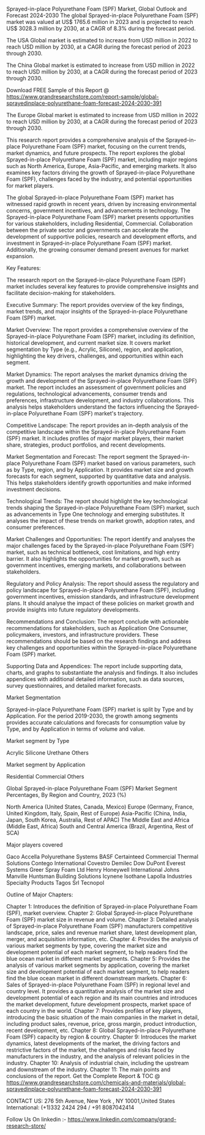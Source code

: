 Sprayed-in-place Polyurethane Foam (SPF) Market, Global Outlook and Forecast 2024-2030
The global Sprayed-in-place Polyurethane Foam (SPF) market was valued at US$ 1765.6 million in 2023 and is projected to reach US$ 3028.3 million by 2030, at a CAGR of 8.3% during the forecast period.

The USA Global market is estimated to increase from USD million in 2022 to reach USD million by 2030, at a CAGR during the forecast period of 2023 through 2030.

The China Global market is estimated to increase from USD million in 2022 to reach USD million by 2030, at a CAGR during the forecast period of 2023 through 2030.

Download FREE Sample of this Report @ https://www.grandresearchstore.com/report-sample/global-sprayedinplace-polyurethane-foam-forecast-2024-2030-391

The Europe Global market is estimated to increase from USD million in 2022 to reach USD million by 2030, at a CAGR during the forecast period of 2023 through 2030.

This research report provides a comprehensive analysis of the Sprayed-in-place Polyurethane Foam (SPF) market, focusing on the current trends, market dynamics, and future prospects. The report explores the global Sprayed-in-place Polyurethane Foam (SPF) market, including major regions such as North America, Europe, Asia-Pacific, and emerging markets. It also examines key factors driving the growth of Sprayed-in-place Polyurethane Foam (SPF), challenges faced by the industry, and potential opportunities for market players.

The global Sprayed-in-place Polyurethane Foam (SPF) market has witnessed rapid growth in recent years, driven by increasing environmental concerns, government incentives, and advancements in technology. The Sprayed-in-place Polyurethane Foam (SPF) market presents opportunities for various stakeholders, including Residential, Commercial. Collaboration between the private sector and governments can accelerate the development of supportive policies, research and development efforts, and investment in Sprayed-in-place Polyurethane Foam (SPF) market. Additionally, the growing consumer demand present avenues for market expansion.

Key Features:

The research report on the Sprayed-in-place Polyurethane Foam (SPF) market includes several key features to provide comprehensive insights and facilitate decision-making for stakeholders.

Executive Summary: The report provides overview of the key findings, market trends, and major insights of the Sprayed-in-place Polyurethane Foam (SPF) market.

Market Overview: The report provides a comprehensive overview of the Sprayed-in-place Polyurethane Foam (SPF) market, including its definition, historical development, and current market size. It covers market segmentation by Type (e.g., Acrylic, Silicone), region, and application, highlighting the key drivers, challenges, and opportunities within each segment.

Market Dynamics: The report analyses the market dynamics driving the growth and development of the Sprayed-in-place Polyurethane Foam (SPF) market. The report includes an assessment of government policies and regulations, technological advancements, consumer trends and preferences, infrastructure development, and industry collaborations. This analysis helps stakeholders understand the factors influencing the Sprayed-in-place Polyurethane Foam (SPF) market's trajectory.

Competitive Landscape: The report provides an in-depth analysis of the competitive landscape within the Sprayed-in-place Polyurethane Foam (SPF) market. It includes profiles of major market players, their market share, strategies, product portfolios, and recent developments.

Market Segmentation and Forecast: The report segment the Sprayed-in-place Polyurethane Foam (SPF) market based on various parameters, such as by Type, region, and by Application. It provides market size and growth forecasts for each segment, supported by quantitative data and analysis. This helps stakeholders identify growth opportunities and make informed investment decisions.

Technological Trends: The report should highlight the key technological trends shaping the Sprayed-in-place Polyurethane Foam (SPF) market, such as advancements in Type One technology and emerging substitutes. It analyses the impact of these trends on market growth, adoption rates, and consumer preferences.

Market Challenges and Opportunities: The report identify and analyses the major challenges faced by the Sprayed-in-place Polyurethane Foam (SPF) market, such as technical bottleneck, cost limitations, and high entry barrier. It also highlights the opportunities for market growth, such as government incentives, emerging markets, and collaborations between stakeholders.

Regulatory and Policy Analysis: The report should assess the regulatory and policy landscape for Sprayed-in-place Polyurethane Foam (SPF), including government incentives, emission standards, and infrastructure development plans. It should analyse the impact of these policies on market growth and provide insights into future regulatory developments.

Recommendations and Conclusion: The report conclude with actionable recommendations for stakeholders, such as Application One Consumer, policymakers, investors, and infrastructure providers. These recommendations should be based on the research findings and address key challenges and opportunities within the Sprayed-in-place Polyurethane Foam (SPF) market.

Supporting Data and Appendices: The report include supporting data, charts, and graphs to substantiate the analysis and findings. It also includes appendices with additional detailed information, such as data sources, survey questionnaires, and detailed market forecasts.

Market Segmentation

Sprayed-in-place Polyurethane Foam (SPF) market is split by Type and by Application. For the period 2019-2030, the growth among segments provides accurate calculations and forecasts for consumption value by Type, and by Application in terms of volume and value.

Market segment by Type

Acrylic
Silicone
Urethane
Others

Market segment by Application

Residential
Commercial
Others

Global Sprayed-in-place Polyurethane Foam (SPF) Market Segment Percentages, By Region and Country, 2023 (%)

North America (United States, Canada, Mexico)
Europe (Germany, France, United Kingdom, Italy, Spain, Rest of Europe)
Asia-Pacific (China, India, Japan, South Korea, Australia, Rest of APAC)
The Middle East and Africa (Middle East, Africa)
South and Central America (Brazil, Argentina, Rest of SCA)

Major players covered

Gaco
Accella Polyurethane Systems
BASF
Certainteed
Commercial Thermal Solutions
Contego International
Covestro
Demilec
Dow
DuPont
Everest Systems
Greer Spray Foam Ltd
Henry
Honeywell International
Johns Manville
Huntsman Building Solutions
Icynene
Isothane
Lapolla Industries
Specialty Products
Tagos Srl
Tecnopol

Outline of Major Chapters:

Chapter 1: Introduces the definition of Sprayed-in-place Polyurethane Foam (SPF), market overview.
Chapter 2: Global Sprayed-in-place Polyurethane Foam (SPF) market size in revenue and volume.
Chapter 3: Detailed analysis of Sprayed-in-place Polyurethane Foam (SPF) manufacturers competitive landscape, price, sales and revenue market share, latest development plan, merger, and acquisition information, etc.
Chapter 4: Provides the analysis of various market segments by type, covering the market size and development potential of each market segment, to help readers find the blue ocean market in different market segments.
Chapter 5: Provides the analysis of various market segments by application, covering the market size and development potential of each market segment, to help readers find the blue ocean market in different downstream markets.
Chapter 6: Sales of Sprayed-in-place Polyurethane Foam (SPF) in regional level and country level. It provides a quantitative analysis of the market size and development potential of each region and its main countries and introduces the market development, future development prospects, market space of each country in the world.
Chapter 7: Provides profiles of key players, introducing the basic situation of the main companies in the market in detail, including product sales, revenue, price, gross margin, product introduction, recent development, etc.
Chapter 8: Global Sprayed-in-place Polyurethane Foam (SPF) capacity by region & country.
Chapter 9: Introduces the market dynamics, latest developments of the market, the driving factors and restrictive factors of the market, the challenges and risks faced by manufacturers in the industry, and the analysis of relevant policies in the industry.
Chapter 10: Analysis of industrial chain, including the upstream and downstream of the industry.
Chapter 11: The main points and conclusions of the report.
Get the Complete Report & TOC @ https://www.grandresearchstore.com/chemicals-and-materials/global-sprayedinplace-polyurethane-foam-forecast-2024-2030-391

CONTACT US:
276 5th Avenue, New York , NY 10001,United States
International: (+1)332 2424 294 / +91 8087042414

Follow Us On linkedin :- https://www.linkedin.com/company/grand-research-store/
